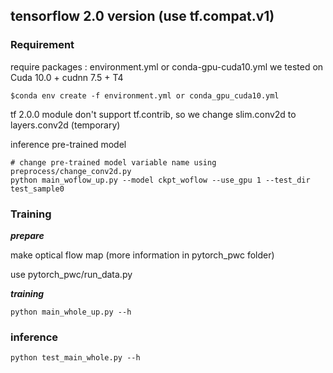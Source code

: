 ## tensorflow 2.0 version (use tf.compat.v1)


### Requirement
require packages : environment.yml or conda-gpu-cuda10.yml
we tested on Cuda 10.0 + cudnn 7.5 + T4

```
$conda env create -f environment.yml or conda_gpu_cuda10.yml

```


tf 2.0.0 module don't support tf.contrib, so we change slim.conv2d to layers.conv2d (temporary)

inference pre-trained model
```
# change pre-trained model variable name using preprocess/change_conv2d.py
python main_woflow_up.py --model ckpt_woflow --use_gpu 1 --test_dir test_sample0
```


### Training

***prepare***

make optical flow map (more information in pytorch_pwc folder)

use pytorch_pwc/run_data.py

***training***
```
python main_whole_up.py --h
```

### inference
```
python test_main_whole.py --h
```
